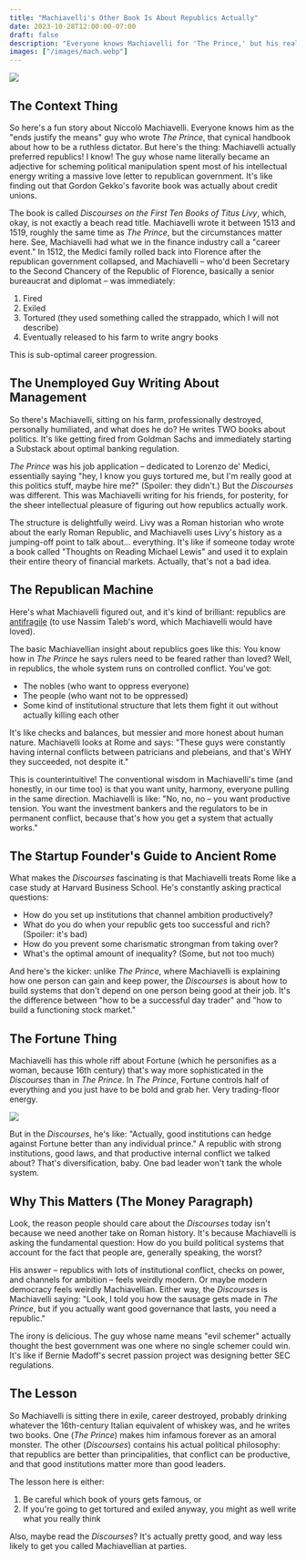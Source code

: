 ```yaml
---
title: "Machiavelli's Other Book Is About Republics Actually"
date: 2023-10-28T12:00:00-07:00
draft: false
description: "Everyone knows Machiavelli for 'The Prince,' but his real masterpiece is a love letter to republics. Discover the surprisingly modern guide to building a government that lasts."
images: ["/images/mach.webp"]
---
```


![](/images/mach.webp)

## The Context Thing

So here's a fun story about Niccolò Machiavelli. Everyone knows him as the "ends justify the means" guy who wrote _The Prince_, that cynical handbook about how to be a ruthless dictator. But here's the thing: Machiavelli actually preferred republics! I know! The guy whose name literally became an adjective for scheming political manipulation spent most of his intellectual energy writing a massive love letter to republican government. It's like finding out that Gordon Gekko's favorite book was actually about credit unions.

The book is called _Discourses on the First Ten Books of Titus Livy_, which, okay, is not exactly a beach read title. Machiavelli wrote it between 1513 and 1519, roughly the same time as _The Prince_, but the circumstances matter here. See, Machiavelli had what we in the finance industry call a "career event." In 1512, the Medici family rolled back into Florence after the republican government collapsed, and Machiavelli – who'd been Secretary to the Second Chancery of the Republic of Florence, basically a senior bureaucrat and diplomat – was immediately:

1. Fired
2. Exiled
3. Tortured (they used something called the strappado, which I will not describe)
4. Eventually released to his farm to write angry books

This is sub-optimal career progression.

## The Unemployed Guy Writing About Management

So there's Machiavelli, sitting on his farm, professionally destroyed, personally humiliated, and what does he do? He writes TWO books about politics. It's like getting fired from Goldman Sachs and immediately starting a Substack about optimal banking regulation.

_The Prince_ was his job application – dedicated to Lorenzo de' Medici, essentially saying "hey, I know you guys tortured me, but I'm really good at this politics stuff, maybe hire me?" (Spoiler: they didn't.) But the _Discourses_ was different. This was Machiavelli writing for his friends, for posterity, for the sheer intellectual pleasure of figuring out how republics actually work.

The structure is delightfully weird. Livy was a Roman historian who wrote about the early Roman Republic, and Machiavelli uses Livy's history as a jumping-off point to talk about... everything. It's like if someone today wrote a book called "Thoughts on Reading Michael Lewis" and used it to explain their entire theory of financial markets. Actually, that's not a bad idea.

## The Republican Machine

Here's what Machiavelli figured out, and it's kind of brilliant: republics are [antifragile](<https://en.wikipedia.org/wiki/Antifragile_(book)>) (to use Nassim Taleb's word, which Machiavelli would have loved).

The basic Machiavellian insight about republics goes like this: You know how in _The Prince_ he says rulers need to be feared rather than loved? Well, in republics, the whole system runs on controlled conflict. You've got:

- The nobles (who want to oppress everyone)
- The people (who want not to be oppressed)
- Some kind of institutional structure that lets them fight it out without actually killing each other

It's like checks and balances, but messier and more honest about human nature. Machiavelli looks at Rome and says: "These guys were constantly having internal conflicts between patricians and plebeians, and that's WHY they succeeded, not despite it."[](https://www.historyskills.com/classroom/ancient-history/anc-conflict-of-the-orders-reading/?srsltid=AfmBOorfPhbn1DorhVCrgu-mZbEDhU0NqkDZFypa_fGheiVJB13snlx0)

This is counterintuitive! The conventional wisdom in Machiavelli's time (and honestly, in our time too) is that you want unity, harmony, everyone pulling in the same direction. Machiavelli is like: "No, no, no – you want productive tension. You want the investment bankers and the regulators to be in permanent conflict, because that's how you get a system that actually works."

## The Startup Founder's Guide to Ancient Rome

What makes the _Discourses_ fascinating is that Machiavelli treats Rome like a case study at Harvard Business School. He's constantly asking practical questions:

- How do you set up institutions that channel ambition productively?
- What do you do when your republic gets too successful and rich? (Spoiler: it's bad)
- How do you prevent some charismatic strongman from taking over?
- What's the optimal amount of inequality? (Some, but not too much)

And here's the kicker: unlike _The Prince_, where Machiavelli is explaining how one person can gain and keep power, the _Discourses_ is about how to build systems that don't depend on one person being good at their job. It's the difference between "how to be a successful day trader" and "how to build a functioning stock market."

## The Fortune Thing

Machiavelli has this whole riff about Fortune (which he personifies as a woman, because 16th century) that's way more sophisticated in the _Discourses_ than in _The Prince_. In _The Prince_, Fortune controls half of everything and you just have to be bold and grab her. Very trading-floor energy.

![](/images/swot.webp)

But in the _Discourses_, he's like: "Actually, good institutions can hedge against Fortune better than any individual prince." A republic with strong institutions, good laws, and that productive internal conflict we talked about? That's diversification, baby. One bad leader won't tank the whole system.

## Why This Matters (The Money Paragraph)

Look, the reason people should care about the _Discourses_ today isn't because we need another take on Roman history. It's because Machiavelli is asking the fundamental question: How do you build political systems that account for the fact that people are, generally speaking, the worst?

His answer – republics with lots of institutional conflict, checks on power, and channels for ambition – feels weirdly modern. Or maybe modern democracy feels weirdly Machiavellian. Either way, the _Discourses_ is Machiavelli saying: "Look, I told you how the sausage gets made in _The Prince_, but if you actually want good governance that lasts, you need a republic."

The irony is delicious. The guy whose name means "evil schemer" actually thought the best government was one where no single schemer could win. It's like if Bernie Madoff's secret passion project was designing better SEC regulations.

## The Lesson

So Machiavelli is sitting there in exile, career destroyed, probably drinking whatever the 16th-century Italian equivalent of whiskey was, and he writes two books. One (_The Prince_) makes him infamous forever as an amoral monster. The other (_Discourses_) contains his actual political philosophy: that republics are better than principalities, that conflict can be productive, and that good institutions matter more than good leaders.

The lesson here is either:

1. Be careful which book of yours gets famous, or
2. If you're going to get tortured and exiled anyway, you might as well write what you really think

Also, maybe read the _Discourses_? It's actually pretty good, and way less likely to get you called Machiavellian at parties.
